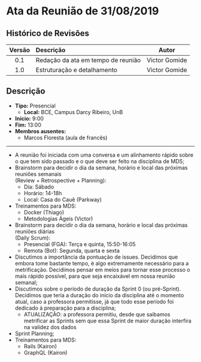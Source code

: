 # Ata da Reunião de 31/08/2019

## Histórico de Revisões

|Versão|Descrição|Autor|
|:----:|:--------|:---:|
|0.1|Redação da ata em tempo de reunião|Victor Gomide|
|1.0|Estruturação e detalhamento|Victor Gomide|

## Descrição
* **Tipo:** Presencial
    - **Local:** BCE, Campus Darcy Ribeiro, UnB
* **Início:** 9:00
* **Fim:** 13:00
* **Membros ausentes:**
    - Marcos Floresta (aula de francês)

***

* A reunião foi iniciada com uma conversa e um alinhamento rápido sobre o que tem sido passado e o que deve ser feito na disciplina de MDS;
* Brainstorm para decidir o dia da semana, horário e local das próximas reuniões semanais  
(Review + Retrospective + Planning):
    - Dia: Sábado
    - Horário: 14-18h
    - Local: Casa do Cauê (Parkway)
* Treinamentos para MDS:
    - Docker (Thiago)
    - Metodologias Ágeis (Victor)
* Brainstorm para decidir o dia da semana, horário e local das próximas reuniões diárias  
(Daily Scrum):
    - Presencial (FGA): Terça e quinta, 15:50-16:05
    - Remota (Bot): Segunda, quarta e sexta
* Discutimos a importância da pontuação de issues. Decidimos que embora tome bastante tempo, é algo extremamente necessário para a metrificação. Decidimos pensar em meios para tornar esse processo o mais rápido possível, para que seja encaixável em nossa reunião semanal;
* Discutimos sobre o período de duração da Sprint 0 (ou pré-Sprint). Decidimos que teria a duração do início da disciplina até o momento atual, caso a professora permitisse, já que todo esse período foi dedicado à preparação para a disciplina;
    - ATUALIZAÇÃO: a professora permitiu, desde que saibamos metrificar as Sprints sem que essa Sprint de maior duração interfira na validez dos dados
* Sprint Planning;
* Treinamentos para MDS:
    - Rails (Kairon)
    - GraphQL (Kairon)